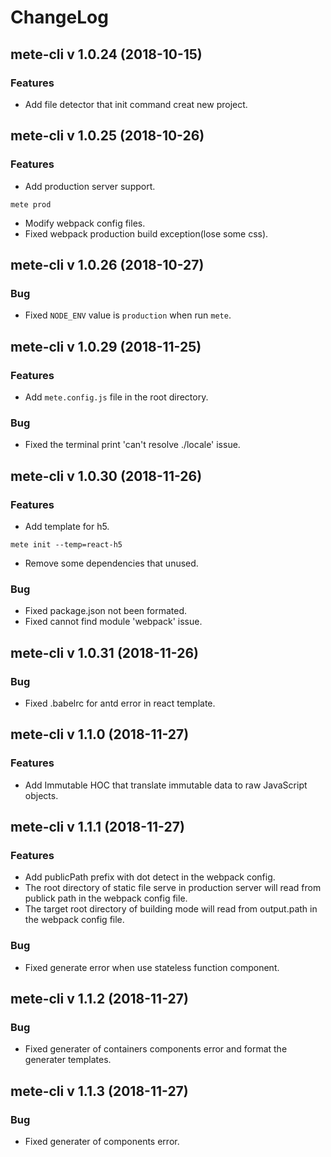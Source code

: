 # ChangeLog

## mete-cli v 1.0.24 (2018-10-15)

### Features

- Add file detector that init command creat new project.

## mete-cli v 1.0.25 (2018-10-26)

### Features

- Add production server support.
```shell
mete prod
```
- Modify webpack config files.
- Fixed webpack production build exception(lose some css).

## mete-cli v 1.0.26 (2018-10-27)

### Bug

- Fixed `NODE_ENV` value is `production` when run `mete`.

## mete-cli v 1.0.29 (2018-11-25)

### Features

- Add `mete.config.js` file in the root directory.

### Bug

- Fixed the terminal print 'can't resolve ./locale' issue.

## mete-cli v 1.0.30 (2018-11-26)

### Features

- Add template for h5.
```shell
mete init --temp=react-h5
```
- Remove some dependencies that unused.

### Bug

- Fixed package.json not been formated.
- Fixed cannot find module 'webpack' issue.

## mete-cli v 1.0.31 (2018-11-26)

### Bug

- Fixed .babelrc for antd error in react template.

## mete-cli v 1.1.0 (2018-11-27)

### Features

- Add Immutable HOC that translate immutable data to raw JavaScript objects.

## mete-cli v 1.1.1 (2018-11-27)

### Features

- Add publicPath prefix with dot detect in the webpack config.
- The root directory of static file serve in production server will read from publick path in the webpack config file.
- The target root directory of building mode will read from output.path in the webpack config file.

### Bug

- Fixed generate error when use stateless function component.

## mete-cli v 1.1.2 (2018-11-27)

### Bug

- Fixed generater of containers components error and format the generater templates.

## mete-cli v 1.1.3 (2018-11-27)

### Bug

- Fixed generater of components error.

